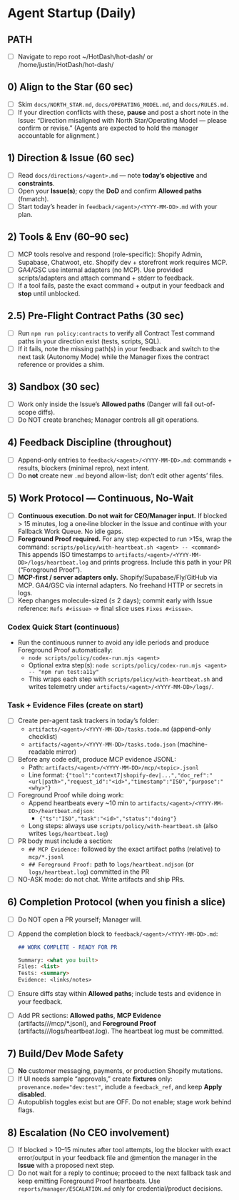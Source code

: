 # Agent Startup (Daily)

## PATH

- [ ] Navigate to repo root ~/HotDash/hot-dash/ or /home/justin/HotDash/hot-dash/

## 0) Align to the Star (60 sec)

- [ ] Skim `docs/NORTH_STAR.md`, `docs/OPERATING_MODEL.md`, and `docs/RULES.md`.
- [ ] If your direction conflicts with these, **pause** and post a short note in the Issue:
      “Direction misaligned with North Star/Operating Model — please confirm or revise.”
      (Agents are expected to hold the manager accountable for alignment.)

## 1) Direction & Issue (60 sec)

- [ ] Read `docs/directions/<agent>.md` — note **today’s objective** and **constraints**.
- [ ] Open your **Issue(s)**; copy the **DoD** and confirm **Allowed paths** (fnmatch).
- [ ] Start today’s header in `feedback/<agent>/<YYYY-MM-DD>.md` with your plan.

## 2) Tools & Env (60–90 sec)

- [ ] MCP tools resolve and respond (role-specific): Shopify Admin, Supabase, Chatwoot, etc. Shopify dev + storefront work requires MCP.
- [ ] GA4/GSC use internal adapters (no MCP). Use provided scripts/adapters and attach command + stderr to feedback.
- [ ] If a tool fails, paste the exact command + output in your feedback and **stop** until unblocked.

## 2.5) Pre‑Flight Contract Paths (30 sec)

- [ ] Run `npm run policy:contracts` to verify all Contract Test command paths in your direction exist (tests, scripts, SQL).
- [ ] If it fails, note the missing path(s) in your feedback and switch to the next task (Autonomy Mode) while the Manager fixes the contract reference or provides a shim.

## 3) Sandbox (30 sec)

- [ ] Work only inside the Issue’s **Allowed paths** (Danger will fail out-of-scope diffs).
- [ ] Do NOT create branches; Manager controls all git operations.

## 4) Feedback Discipline (throughout)

- [ ] Append-only entries to `feedback/<agent>/<YYYY-MM-DD>.md`:
      commands + results, blockers (minimal repro), next intent.
- [ ] Do **not** create new `.md` beyond allow-list; don’t edit other agents’ files.

## 5) Work Protocol — Continuous, No‑Wait

- [ ] **Continuous execution. Do not wait for CEO/Manager input.** If blocked > 15 minutes, log a one‑line blocker in the Issue and continue with your Fallback Work Queue. No idle gaps.
- [ ] **Foreground Proof required.** For any step expected to run >15s, wrap the command:
      `scripts/policy/with-heartbeat.sh <agent> -- <command>`
      This appends ISO timestamps to `artifacts/<agent>/<YYYY-MM-DD>/logs/heartbeat.log` and prints progress. Include this path in your PR (“Foreground Proof”).
- [ ] **MCP-first / server adapters only.** Shopify/Supabase/Fly/GitHub via MCP. GA4/GSC via internal adapters. No freehand HTTP or secrets in logs.
- [ ] Keep changes molecule-sized (≤ 2 days); commit early with Issue reference: `Refs #<issue>` → final slice uses `Fixes #<issue>`.

### Codex Quick Start (continuous)

- Run the continuous runner to avoid any idle periods and produce Foreground Proof automatically:
  - `node scripts/policy/codex-run.mjs <agent>`
  - Optional extra step(s): `node scripts/policy/codex-run.mjs <agent> -- "npm run test:a11y"`
  - This wraps each step with `scripts/policy/with-heartbeat.sh` and writes telemetry under `artifacts/<agent>/<YYYY-MM-DD>/logs/`.

### Task + Evidence Files (create on start)

- [ ] Create per-agent task trackers in today’s folder:
  - `artifacts/<agent>/<YYYY-MM-DD>/tasks.todo.md` (append-only checklist)
  - `artifacts/<agent>/<YYYY-MM-DD>/tasks.todo.json` (machine-readable mirror)
- [ ] Before any code edit, produce MCP evidence JSONL:
  - Path: `artifacts/<agent>/<YYYY-MM-DD>/mcp/<topic>.jsonl`
  - Line format: `{"tool":"context7|shopify-dev|...","doc_ref":"<url|path>","request_id":"<id>","timestamp":"ISO","purpose":"<why>"}`
- [ ] Foreground Proof while doing work:
  - Append heartbeats every ~10 min to `artifacts/<agent>/<YYYY-MM-DD>/heartbeat.ndjson`:
    - `{"ts":"ISO","task":"<id>","status":"doing"}`
  - Long steps: always use `scripts/policy/with-heartbeat.sh` (also writes `logs/heartbeat.log`)
- [ ] PR body must include a section:
  - `## MCP Evidence:` followed by the exact artifact paths (relative) to `mcp/*.jsonl`
  - `## Foreground Proof:` path to `logs/heartbeat.ndjson` (or `logs/heartbeat.log`) committed in the PR
- [ ] NO-ASK mode: do not chat. Write artifacts and ship PRs.

## 6) Completion Protocol (when you finish a slice)

- [ ] Do NOT open a PR yourself; Manager will.
- [ ] Append the completion block to `feedback/<agent>/<YYYY-MM-DD>.md`:

  ```md
  ## WORK COMPLETE - READY FOR PR

  Summary: <what you built>
  Files: <list>
  Tests: <summary>
  Evidence: <links/notes>
  ```

- [ ] Ensure diffs stay within **Allowed paths**; include tests and evidence in your feedback.
- [ ] Add PR sections: **Allowed paths**, **MCP Evidence** (artifacts/<agent>/<date>/mcp/\*.jsonl), and **Foreground Proof** (artifacts/<agent>/<date>/logs/heartbeat.log). The heartbeat log must be committed.

## 7) Build/Dev Mode Safety

- [ ] **No** customer messaging, payments, or production Shopify mutations.
- [ ] If UI needs sample “approvals,” create **fixtures** only:
      `provenance.mode="dev:test"`, include a `feedback_ref`, and keep **Apply disabled**.
- [ ] Autopublish toggles exist but are OFF. Do not enable; stage work behind flags.

## 8) Escalation (No CEO involvement)

- [ ] If blocked > 10–15 minutes after tool attempts, log the blocker with exact error/output in your feedback file and @mention the manager in the **Issue** with a proposed next step.
- [ ] Do not wait for a reply to continue; proceed to the next fallback task and keep emitting Foreground Proof heartbeats. Use `reports/manager/ESCALATION.md` only for credential/product decisions.
